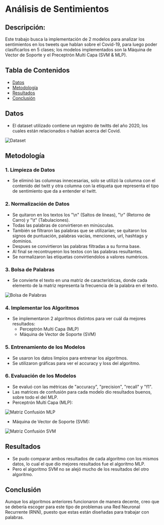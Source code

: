# Análisis de Sentimientos

## Descripción:
Este trabajo busca la implementación de 2 modelos para analizar los sentimientos en los tweets que hablan sobre el Covid-19, para luego poder clasificarlos en 5 clases; los modelos implementados son la Máquina de Vector de Soporte y el Preceptrón Multi Capa (SVM &amp; MLP).


## Tabla de Contenidos 
- [Datos](#datos)
- [Metodología](#metodología)
- [Resultados](#resultados)
- [Conclusión](#conclusión)

## Datos 
- El dataset utilizado contiene un registro de twitts del año 2020, los cuales están relacionados o hablan acerca del Covid.

![Dataset](Imágenes/Dataset.png)

## Metodología 

### 1. Limpieza de Datos 
- Se eliminó las columnas innecesarias, solo se utilizó la columna con el contenido del twitt y otra columna con la etiqueta que representa el tipo de sentimiento que da a entender el twitt.

### 2. Normalización de Datos 
- Se quitaron en los textos los "\n" (Saltos de líneas), "\r" (Retorno de Carro) y "\t" (Tabulaciones).
- Todas las palabras de convirtieron en minúsculas.
- También se filtraron las palabras que se utilizarían; se quitaron los signos de puntuación, palabras vacías, menciones, url, hashtags y dominios.
- Despues se convirtieron las palabras filtradas a su forma base.
- Al final se recontruyeron los textos con las palabras resultantes.
- Se normalizaron las etiquetas convirtiendolos a valores numéricos.

### 3. Bolsa de Palabras 
- Se convierte el texto en una matriz de características, donde cada elemento de la matriz representa la frecuencia de la palabra en el texto.
 
![Bolsa de Palabras](Imágenes/Bolsa_Palabras.png)

### 4. Implementar los Algoritmos
- Se implementaron 2 algoritmos distintos para ver cuál da mejores resultados:
  - Perceptrón Multi Capa (MLP)
  - Máquina de Vector de Soporte (SVM)

### 5. Entrenamiento de los Modelos 
- Se usaron los datos limpios para entrenar los algoritmos.
- Se utilizaron gráficas para ver el accuracy y loss del algoritmo.

### 6. Evaluación de los Modelos
- Se evaluó con las métricas de "accuracy", "precision", "recall" y "f1".
- Las matrices de confusión para cada modelo dio resultados buenos, sobre todo el del MLP.
- Perceptrón Multi Capa (MLP):

![Matriz Confusión MLP](Imágenes/Matriz_MLP.png)

- Máquina de Vector de Soporte (SVM):

![Matriz Confusión SVM](Imágenes/Matriz_SVM.png)

## Resultados 
- Se pudo comparar ambos resultados de cada algoritmo con los mismos datos, lo cual el que dio mejores resultados fue el algoritmo MLP.
- Pero el algoritmo SVM no se alejó mucho de los resultados del otro algoritmo.

## Conclusión
Aunque los algoritmos anteriores funcionaron de manera decente, creo que se debería escoger para este tipo de problemas una Red Neuronal Recurrente (RNN), puesto que estas están diseñadas para trabajar con palabras.
